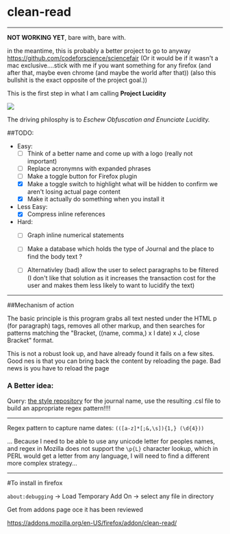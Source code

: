 # clean-read
---



**NOT WORKING YET**, bare with, bare with.

in the meantime, this is probably a better project to go to anyway https://github.com/codeforscience/sciencefair (Or it would be if it wasn't a mac exclusive....stick with me if you want something for any firefox (and after that, maybe even chrome (and maybe the world after that)) (also this bullshit is the exact opposite of the project goal.))

This is the first step in what I am calling **Project Lucidity**

![](https://cdn.meme.am/instances/500x/71482294.jpg)

The driving philosphy is to *Eschew Obfuscation and Enunciate Lucidity.*

##TODO:

- Easy:
    - [ ] Think of a better name and come up with a logo (really not important)
    - [ ] Replace acronymns with expanded phrases
    - [ ] Make a toggle button for Firefox plugin
    - [X] Make a toggle switch to highlight what will be hidden to confirm we aren't 
          losing actual page content
    - [X] Make it actually do something when you install it
- Less Easy:
    - [X] Compress inline references
- Hard:
    - [ ] Graph inline numerical statements
    - [ ] Make a database which holds the type of Journal and the place to find the body text ?
    - [ ] Alternativley (bad) allow the user to select paragraphs to be filtered
            (I don't like that solution as it increases the transaction cost for 
            the user and makes them less likely to want to lucidify the text)


---
##Mechanism of action

The basic principle is this program grabs all text nested under the HTML p (for paragraph) tags, removes all other markup, and then searches for patterns matching the "Bracket, ((name, comma,) x I date) x J, close Bracket" format.

This is not a robust look up, and have already found it fails on a few sites. Good nes is that you can bring back the content by reloading the page. Bad news is you have to reload the page


### A Better idea:

Query: [the style repository](https://www.zotero.org/styles) for the journal name, use the resulting .csl file to build an appropriate regex pattern!!!!

---

Regex pattern to capture name dates:
`(([a-z]*[;&,\s]){1,} (\d{4}))`

... Because I need to be able to use any unicode letter for peoples names,
and regex in Mozilla does not support the `\p{L}` character lookup, which
in PERL would get a letter from any language, I will need to find a different
more complex strategy...

---
#To install in firefox

`about:debugging` -> Load Temporary Add On -> select any file in directory

Get from addons page oce it has been reviewed

https://addons.mozilla.org/en-US/firefox/addon/clean-read/
